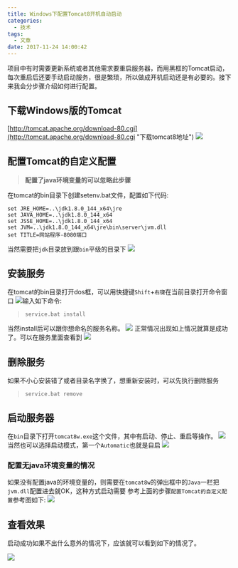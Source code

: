 ```yaml
---
title: Windows下配置Tomcat8开机自动启动
categories:
  - 技术
tags:
  - 文章
date: 2017-11-24 14:00:42
---
```


项目中有时需要更新系统或者其他需求要重启服务器，而用黑框的Tomcat启动，每次重启后还要手动启动服务，很是繁琐，所以做成开机启动还是有必要的。接下来我会分步骤介绍如何进行配置。

<!-- more -->


## 下载Windows版的Tomcat ##
[http://tomcat.apache.org/download-80.cgi](http://tomcat.apache.org/download-80.cgi "下载tomcat8地址")
![](/img/下载Windows版的Tomcat.png)


## 配置Tomcat的自定义配置 ##
> **配置了java环境变量的可以忽略此步骤**

在tomcat的bin目录下创建setenv.bat文件，配置如下代码:

    set JRE_HOME=..\jdk1.8.0_144_x64\jre
    set JAVA_HOME=..\jdk1.8.0_144_x64
    set JSSE_HOME=..\jdk1.8.0_144_x64
    set JVM=..\jdk1.8.0_144_x64\jre\bin\server\jvm.dll
    set TITLE=网站程序-8080端口

当然需要把`jdk`目录放到跟`bin`平级的目录下
![](/img/并配置路径.png)

## 安装服务 ##

在tomcat的bin目录打开dos框，可以用快捷键`Shift`+`右键`在当前目录打开命令窗口
![](/img/在此处打开命令.png)输入如下命令:
> `service.bat install`  

当然install后可以跟你想命名的服务名称。
![](/img/正常配置情况.png)
正常情况出现如上情况就算是成功了。可以在服务里面查看到
![](/img/服务安装成功查看.png)

## 删除服务 ##

如果不小心安装错了或者目录名字换了，想重新安装时，可以先执行删除服务
    
> `service.bat remove`



## 启动服务器 ##

在`bin`目录下打开`tomcat8w.exe`这个文件，其中有启动、停止、重启等操作。
![](/img/配置启动.png)
当然也可以选择启动模式，第一个`Automatic`也就是自启
![](/img/选择配置模式.png)

### 配置无java环境变量的情况 ###

如果没有配置java的环境变量的，则需要在`tomcat8w`的弹出框中的`Java`一栏把`jvm.dll`配置进去就OK，这种方式启动需要 参考上面的步骤`配置Tomcat的自定义配置`参考图如下:
![](/img/配置没有配置java路径的情况.png)

## 查看效果 ##

启动成功如果不出什么意外的情况下，应该就可以看到如下的情况了。

![](/img/正常启动成功.png)